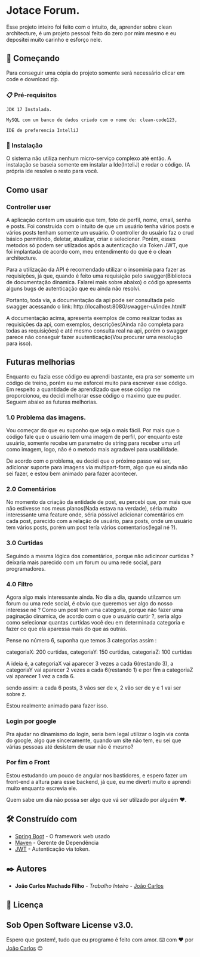 # Jotace Forum.

Esse projeto inteiro foi feito com o intuito, de, aprender sobre clean architecture,
é um projeto pessoal feito do zero por mim mesmo e eu depositei muito carinho e esforço nele.
## 🚀 Começando

Para conseguir uma cópia do projeto somente será necessário clicar em code e download zip.

### 📋 Pré-requisitos

```
JDK 17 Instalada.
```
```
MySQL com um banco de dados criado com o nome de: clean-code123,
```
```
IDE de preferencia IntelliJ
```

### 🔧 Instalação
O sistema não utiliza nenhum micro-serviço complexo até então.
A instalação se baseia somente em instalar a Ide(InteliJ) e rodar o código.
(A própria ide resolve o resto para você.
## Como usar

### Controller user
A aplicação contem um usuário que tem, foto de perfil, nome, email, senha e posts.
Foi construida com o intuito de que um usuário tenha vários posts e vários posts tenham somente um usuário.
O controller do usuário faz o crud básico permitindo, deletar, atualizar, criar e selecionar. Porém, esses
metodos só podem ser utilzados após a autenticação via Token JWT, que foi implantada de acordo com, meu 
entendimento do que é o clean architecture.

Para a utilização da API é recomendado utilizar o insominia para fazer as requisições, já que, quando é feito
uma requisição pelo swagger(Biblioteca de documentação dinamica. Falarei mais sobre abaixo) o código apresenta
alguns bugs de autenticação que eu ainda não resolvi.

Portanto, toda via, a documentação da api pode ser consultada pelo swagger acessando o link: http://localhost:8080/swagger-ui/index.html#

A documentação acima, apresenta exemplos de como realizar todas as requisições da api, com exemplos, descrições(Ainda não completa para todas
as requisições) e até mesmo consulta real na api, porém o swagger parece não conseguir fazer auutenticação(Vou procurar uma resolução para isso).

## Futuras melhorias

Enquanto eu fazia esse código eu aprendi bastante, era pra ser somente um código de treino, porém eu me esforcei muito para escrever esse código.
Em respeito a quantidade de aprendizado que esse código me proporcionou, eu decidi melhorar esse código o maximo que eu puder.
Seguem abaixo as futuras melhorias.

### 1.0 Problema das imagens.

Vou começar do que eu suponho que seja o mais fácil.
Por mais que o código fale que o usuário tem uma imagem de perfil, por enquanto este usuário, somente
recebe um parametro de string para receber uma url como imagem, logo, não é o metodo mais agradavel para usabilidade.

De acordo com o problema, eu decidi que o próximo passo vai ser, adicionar suporte para imagens via multipart-form, algo que
eu ainda não sei fazer, e estou bem animado para fazer acontecer.

### 2.0 Comentários

No momento da criação da entidade de post, eu percebi que, por mais que não estivesse nos meus planos(Nada estava na verdade),
séria muito interessante uma feature onde, séria póssivel adicionar comentários em cada post, parecido com a relação de usuário,
para posts, onde um usuário tem vários posts, porém um post tería vários comentarios(legal né ?).

### 3.0 Curtidas

Seguindo a mesma lógica dos comentários, porque não adicinoar curtidas ? deixaria mais parecido com um forum ou uma rede social,
para programadores.

### 4.0 Filtro

Agora algo mais interessante ainda.
No dia a dia, quando utilzamos um forum ou uma rede social, é obvio que queremos ver algo do nosso interesse né ?
Como um post tem uma categoria, porque não fazer uma paginação dinamica, de acordo com o que o usuário curtir ?,
seria algo como selecionar quantas curtidas você deu em determinada categoria e fazer co que ela aparessa mais do que as outras.

Pense no número 6, suponha que temos 3 categorias assim :

categoriaX: 200 curtidas,
categoriaY: 150 curtidas,
categoriaZ: 100 curtidas

A ideia é, a categoriaX vai aparecer 3 vezes a cada 6(restando 3),
a categoriaY vai aparecer 2 vezes a cada 6(restando 1)
e por fim a categoriaZ vai aparecer 1 vez a cada 6.

sendo assim: a cada 6 posts, 3 vãos ser de x, 2 vão ser de y e 1 vai ser sobre z.

Estou realmente animado para fazer isso.

### Login por google

Pra ajudar no dinamismo do login, seria bem legal utilizar o login via conta do google, algo que sinceramente,
quando um site não tem, eu sei que várias pessoas até desistem de usar não é mesmo?

### Por fim o Front

Estou estudando um pouco de angular nos bastidores, e espero fazer um front-end a altura para esse backend, já que,
eu me diverti muito e aprendi muito enquanto escrevia ele.

Quem sabe um dia não possa ser algo que vá ser utilzado por alguém ❤️.

## 🛠️ Construído com

* [Spring Boot](https://spring.io/projects/spring-boot;) - O framework web usado
* [Maven](https://maven.apache.org/) - Gerente de Dependência
* [JWT](https://jwt.io/) - Autenticação via token.


## ✒️ Autores

* **João Carlos Machado Filho** - *Trabalho Inteiro* - [João Carlos](https://github.com/joao31245)

## 📄 Licença
Sob Open Software License v3.0.
---
Espero que gostem!, tudo que eu programo é feito com amor.
⌨️ com ❤️ por [João Carlos](https://github.com/joao31245) 😊
